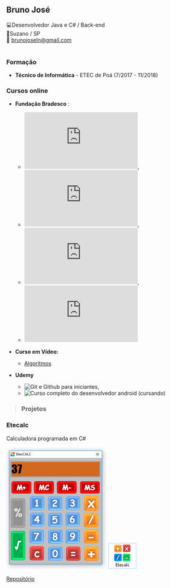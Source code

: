## Bruno José<br>
:computer:Desenvolvedor Java e C# / Back-end<br>
:european_post_office:Suzano / SP<br>
:email: brunojoseln@gmail.com</br></br>

### Formação

* **Técnico de Informática**  - ETEC de Poá (7/2017 - 11/2018)

### Cursos online


* **Fundação Bradesco** :
  *  ![C#](https://github.com/brunojoseln/Curriculo/blob/master/Certificados/Certificado%20C%23.pdf), 
  *  ![Modelagem de dados](https://github.com/brunojoseln/Curriculo/blob/master/Certificados/Certificado%20-%20Modelagem%20de%20dados.pdf),
  *  ![Ilustração e design gráfico](https://github.com/brunojoseln/Curriculo/blob/master/Certificados/Certificado%20-%20Ilustra%C3%A7%C3%A3o%20e%20Design%20Gr%C3%A1fico%20para%20web.pdf),
  *  ![Windows 7](https://github.com/brunojoseln/Curriculo/blob/master/Certificados/Certificado%20Windows%207.pdf)<br>

* **Curso em Vídeo:** 
  *  [Algoritmos](https://github.com/brunojoseln/Curriculo/blob/master/Certificados/Certificado.jpeg)<br>

* **Udemy** 
  *  ![Git e Github para iniciantes](https://www.udemy.com/git-e-github-para-iniciantes/), 
  *  ![Curso completo do desenvolvedor android](https://www.udemy.com/curso-completo-do-desenvolvedor-android/) (cursando)<br>

>### Projetos

### Etecalc
Calculadora programada em C#

![Eteccalc](https://github.com/brunojoseln/Curriculo/blob/master/imagens/Programa.png)
![Eteccalc](https://github.com/brunojoseln/Curriculo/blob/master/imagens/icone.png)


[Repositório](https://github.com/brunojoseln/EtecCalc)
